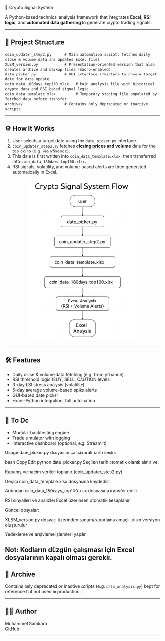  🤔 Crypto Signal System

A Python-based technical analysis framework that integrates **Excel**, **RSI logic**, and **automated data gathering** to generate crypto trading signals.

---

## 📁 Project Structure

```
coin_updater_step2.py      # Main automation script: fetches daily close & volume data and updates Excel files
XLSM_version.py            # Presentation-oriented version that also creates archive and backup files (macro-enabled)
date_picker.py             # GUI interface (Tkinter) to choose target date for data update
coin_data_180days_top100.xlsx   # Main analysis file with historical crypto data and RSI-based signal logic
coin_data_template.xlsx         # Temporary staging file populated by fetched data before transfer
archive/                   # Contains only deprecated or inactive scripts
```

---

## ⚙️ How It Works

1. User selects a target date using the `date_picker.py` interface.
2. `coin_updater_step2.py` fetches **closing prices and volume** data for the top coins (e.g. via yfinance).
3. This data is first written into `coin_data_template.xlsx`, then transferred into `coin_data_180days_top100.xlsx`.
4. RSI signals, volatility, and volume-based alerts are then generated automatically in Excel.


<p align="center">
  <img src="docs/system_flow.png" alt="Crypto Signal System Flow" width="350"/>
</p>

---

## 🛠 Features

- Daily close & volume data fetching (e.g. from yfinance)
- RSI threshold logic (BUY, SELL, CAUTION levels)
- 3-day RSI stress analysis (volatility)
- 5-day average volume-based spike alerts
- GUI-based date picker
- Excel–Python integration, full automation

---

## 🚧 To Do

- Modular backtesting engine
- Trade simulator with logging
- Interactive dashboard (optional, e.g. Streamlit)


Usage
date_picker.py dosyasını çalıştırarak tarih seçin:

bash
Copy
Edit
python date_picker.py
Seçilen tarih otomatik olarak alınır ve:

Kapanış ve hacim verileri toplanır (coin_updater_step2.py)

Geçici coin_data_template.xlsx dosyasına kaydedilir

Ardından coin_data_180days_top100.xlsx dosyasına transfer edilir

RSI sinyalleri ve analizler Excel üzerinden otomatik hesaplanır

Güncel dosyalar:

XLSM_version.py dosyası üzerinden sunum/raporlama amaçlı .xlsm versiyon oluşturulur

Yedekleme ve arşivleme işlemleri yapılır

Not: Kodların düzgün çalışması için Excel dosyalarının kapalı olması gerekir.
---

## 📂 Archive

Contains only deprecated or inactive scripts (e.g. `data_analysis.py`) kept for reference but not used in production.

---

## 🧑‍💻 Author


Muhammet Samkara  
[GitHub](https://github.com/msamkara67)

---

